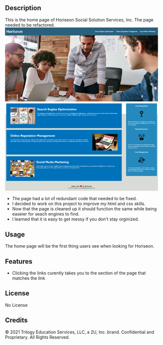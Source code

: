 # <Your-Project-Title>

## Description

This is the home page of Horiseon Social Solution Services, Inc. The page needed to be refactored.
![Image of home page](.\assets\images\horiseon-home-page.png)

- The page had a lot of redundant code that needed to be fixed.
- I decided to work on this project to improve my html and css skills.
- Now that the page is cleaned up it should function the same while being easeier for seach engines to find.
- I learned that it is easy to get messy if you don't stay orginized.

## Usage

The home page will be the first thing users see when looking for Horiseon.

## Features

- Clicking the links curently takes you to the section of the page that matches the link

## License

No License

## Credits

© 2021 Trilogy Education Services, LLC, a 2U, Inc. brand. Confidential and Proprietary. All Rights Reserved.
